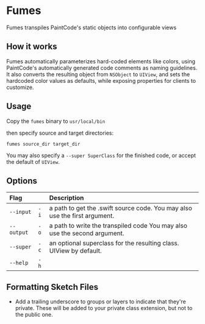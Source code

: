# Fumes

Fumes transpiles PaintCode's static objects into configurable views

## How it works

Fumes automatically parameterizes hard-coded elements like colors, using PaintCode's automatically generated code comments as naming guidelines. It also converts the resulting object from `NSObject` to `UIView`, and sets the hardcoded color values as defaults, while exposing properties for clients to customize.

## Usage

Copy the `fumes` binary to `usr/local/bin`

then specify source and target directories:

`fumes source_dir target_dir`

You may also specify a `--super SuperClass` for the finished code, or accept the default of `UIView`.

## Options


| Flag    |       | Description |
|:----------|:--------|:-------|
| `--input`	| `-i`   |	a path to get the .swift source code. You may also use the first argument.  |
| `--output`| `-o`	 |  a path to write the transpiled code You may also use the second argument.  |
| `--super`	|  `-c`  |	an optional superclass for the resulting class. UIView by default.  |
| `--help`	|  `-h`  |	                |



## Formatting Sketch Files

- Add a trailing underscore to groups or layers to indicate that they're private. These will be added to your private class extension, but not to the public one.
